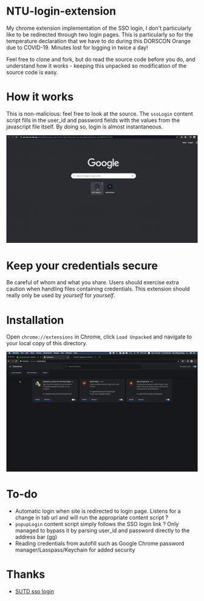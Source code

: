 # NTU-login-extension
My chrome extension implementation of the SSO login, I don't particularly like to be redirected through two login pages. This is particularly so for the temperature declaration that we have to do during this DORSCON Orange due to COVID-19. Minutes lost for logging in twice a day!

Feel free to clone and fork, but do read the source code before you do, and understand how it works - keeping this unpacked so modification of the source code is easy.

# How it works
This is non-malicious: feel free to look at the source. The `ssoLogin` content script fills in the user_id and password fields with the values from the javascript file itself. By doing so, login is almost instantaneous. 

![login_demo](./assets/login_demo.gif)

# Keep your credentials secure
Be careful of whom and what you share. Users should exercise extra caution when handling files containing credentials. This extension should really only be used by *yourself* for *yourself*. 

# Installation
Open `chrome://extensions` in Chrome, click `Load Unpacked` and navigate to your local copy of this directory.

![add_extension](./assets/add_extension.gif)

# To-do 
- Automatic login when site is redirected to login page. Listens for a change in tab url and will run the appropriate content script ?
- `popupLogin` content script simply follows the SSO login link ? Only managed to bypass it by parsing user_id and password directly to the address bar (gg)
- Reading credentials from autofill such as Google Chrome password manager/Lasspass/Keychain for added security 

# Thanks

- [SUTD sso login](https://github.com/joel-huang)